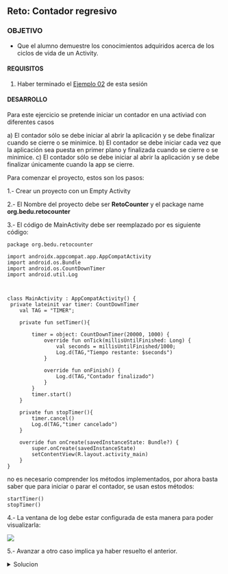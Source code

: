  ## Reto: Contador regresivo

### OBJETIVO 

- Que el alumno demuestre los conocimientos adquiridos acerca de los ciclos de vida de un Activity.

#### REQUISITOS 

1. Haber terminado el [Ejemplo 02](/../../tree/master/Sesion-03/Ejemplo-02) de esta sesión


#### DESARROLLO

Para este ejercicio se pretende iniciar un contador en una activiad con diferentes casos

a) El contador sólo se debe iniciar al abrir la aplicación y se debe finalizar cuando se cierre o se minimice.
b) El contador se debe iniciar cada vez que la aplicación sea puesta en primer plano y finalizada cuando se cierre o se minimice.
c) El contador sólo se debe iniciar al abrir la aplicación y se debe finalizar únicamente cuando la app se cierre.

Para comenzar el proyecto, estos son los pasos: 

1.- Crear un proyecto con un Empty Activity

2.- El Nombre del proyecto debe ser **RetoCounter** y el package name **org.bedu.retocounter**

3.- El código de MainActivity debe ser reemplazado por es siguiente código: 
```
package org.bedu.retocounter

import androidx.appcompat.app.AppCompatActivity
import android.os.Bundle
import android.os.CountDownTimer
import android.util.Log



class MainActivity : AppCompatActivity() {
 private lateinit var timer: CountDownTimer
    val TAG = "TIMER";

    private fun setTimer(){

        timer = object: CountDownTimer(20000, 1000) {
            override fun onTick(millisUntilFinished: Long) {
                val seconds = millisUntilFinished/1000;
                Log.d(TAG,"Tiempo restante: $seconds")
            }

            override fun onFinish() {
                Log.d(TAG,"Contador finalizado")
            }
        }
        timer.start()
    }

    private fun stopTimer(){
        timer.cancel()
        Log.d(TAG,"timer cancelado")
    }

    override fun onCreate(savedInstanceState: Bundle?) {
        super.onCreate(savedInstanceState)
        setContentView(R.layout.activity_main)
    }
}
```

no es necesario comprender los métodos implementados, por ahora basta saber que para iniciar o parar el contador, se usan estos métodos:
```
startTimer()
stopTimer()
```

4.- La ventana de log debe estar configurada de esta manera para poder visualizarla:

![](https://github.com/beduExpert/B1-Kotlin-Intermedio/blob/master/Sesion-03/Reto-02/01.png)

5.- Avanzar a otro caso implica ya haber resuelto el anterior.


<details>
	<summary>Solucion</summary>
	<p> Caso a): </p>
	
```
override fun onCreate(savedInstanceState: Bundle?) {
   super.onCreate(savedInstanceState)
   setContentView(R.layout.activity_main)

   setTimer()
 }
 
override fun onStop(){
   super.onStop()

   stopTimer()
 }
    
 override fun onDestroy(){
   super.onStop()

   stopTimer()
    }
```

<p> Caso b): </p>
```
override fun onResume() {
   super.onResume()

   setTimer()
 }
 
override fun onStop(){
   super.onStop()

   stopTimer()
 }
```

<p> Caso c): </p>
```
override fun onCreate(savedInstanceState: Bundle?) {
   super.onCreate(savedInstanceState)
   setContentView(R.layout.activity_main)

   setTimer()
 }
    
 override fun onDestroy(){
   super.onStop()

   stopTimer()
    }
```
	
</details> 


